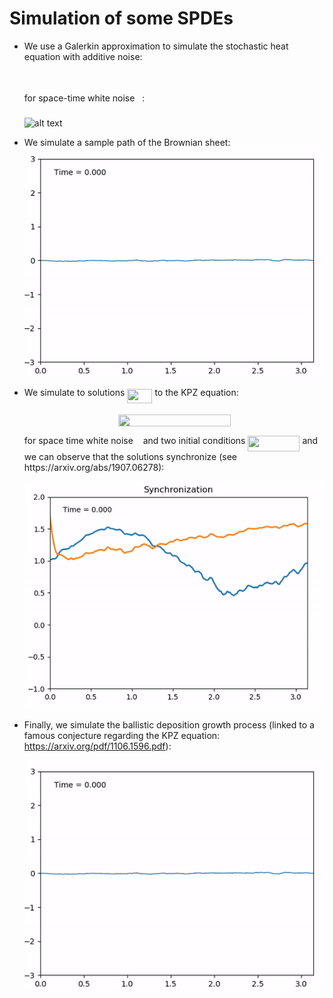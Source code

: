 # Simulation of some SPDEs


- We use a Galerkin approximation to simulate the stochastic heat equation with
  additive noise:
  <p align="center"><img src="/tex/3f3b3e0b508fd688fbee13006e8daad7.svg?invert_in_darkmode&sanitize=true" align=middle width=96.99100785pt height=14.611878599999999pt/></p>
  for space-time white noise <img src="/tex/85e60dfc14844168fd12baa5bfd2517d.svg?invert_in_darkmode&sanitize=true" align=middle width=7.94809454999999pt height=22.831056599999986pt/>:
  
  ![alt text](2d_she.gif)

- We simulate a sample path of the Brownian sheet:
  ![alt text](brownian_sheet.gif)

- We simulate to solutions <img src="/tex/b0084c5cb64e36b653b726facedd2f08.svg?invert_in_darkmode&sanitize=true" align=middle width=40.17511904999999pt height=22.831056599999986pt/> to the KPZ equation:
  <p align="center"><img src="/tex/ed433bc08dfe54743ca512815b07c059.svg?invert_in_darkmode&sanitize=true" align=middle width=180.25673325pt height=18.312383099999998pt/></p>
  for space time white noise <img src="/tex/85e60dfc14844168fd12baa5bfd2517d.svg?invert_in_darkmode&sanitize=true" align=middle width=7.94809454999999pt height=22.831056599999986pt/> and two initial conditions <img src="/tex/14149e7a18f6b1c55af4d61165f677e3.svg?invert_in_darkmode&sanitize=true" align=middle width=83.00631734999999pt height=24.65753399999998pt/>
  and we can observe that the solutions synchronize (see
  https://arxiv.org/abs/1907.06278):

  ![alt text](kpz_synchronization.gif)

- Finally, we simulate the ballistic deposition growth process (linked to a famous
  conjecture regarding the KPZ equation: https://arxiv.org/pdf/1106.1596.pdf):

  ![alt text](brownian_sheet.gif)


